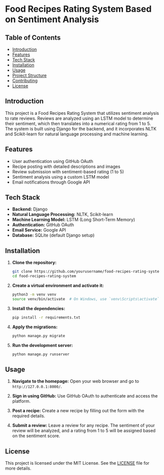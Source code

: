 # Food Recipes Rating System Based on Sentiment Analysis

## Table of Contents
- [Introduction](#introduction)
- [Features](#features)
- [Tech Stack](#tech-stack)
- [Installation](#installation)
- [Usage](#usage)
- [Project Structure](#project-structure)
- [Contributing](#contributing)
- [License](#license)

## Introduction
This project is a Food Recipes Rating System that utilizes sentiment analysis to rate reviews. Reviews are analyzed using an LSTM model to determine their sentiment, which then translates into a numerical rating from 1 to 5. The system is built using Django for the backend, and it incorporates NLTK and Scikit-learn for natural language processing and machine learning.

## Features
- User authentication using GitHub OAuth
- Recipe posting with detailed descriptions and images
- Review submission with sentiment-based rating (1 to 5)
- Sentiment analysis using a custom LSTM model
- Email notifications through Google API

## Tech Stack
- **Backend:** Django
- **Natural Language Processing:** NLTK, Scikit-learn
- **Machine Learning Model:** LSTM (Long Short-Term Memory)
- **Authentication:** GitHub OAuth
- **Email Service:** Google API
- **Database:** SQLite (default Django setup)

## Installation
1. **Clone the repository:**
    ```bash
    git clone https://github.com/yourusername/food-recipes-rating-system.git
    cd food-recipes-rating-system
    ```

2. **Create a virtual environment and activate it:**
    ```bash
    python3 -m venv venv
    source venv/bin/activate  # On Windows, use `venv\Scripts\activate`
    ```

3. **Install the dependencies:**
    ```bash
    pip install -r requirements.txt
    ```

4. **Apply the migrations:**
    ```bash
    python manage.py migrate
    ```

5. **Run the development server:**
    ```bash
    python manage.py runserver
    ```

## Usage
1. **Navigate to the homepage:**
    Open your web browser and go to `http://127.0.0.1:8000/`.

2. **Sign in using GitHub:**
    Use GitHub OAuth to authenticate and access the platform.

3. **Post a recipe:**
    Create a new recipe by filling out the form with the required details.

4. **Submit a review:**
    Leave a review for any recipe. The sentiment of your review will be analyzed, and a rating from 1 to 5 will be assigned based on the sentiment score.


## License
This project is licensed under the MIT License. See the [LICENSE](LICENSE) file for more details.
